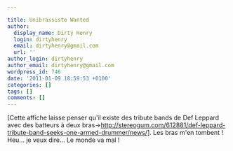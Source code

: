 ```yaml
---

title: Unibrassiste Wanted
author:
  display_name: Dirty Henry
  login: dirtyhenry
  email: dirtyhenry@gmail.com
  url: ''
author_login: dirtyhenry
author_email: dirtyhenry@gmail.com
wordpress_id: 746
date: '2011-01-09 18:59:53 +0100'
categories: []
tags: []
comments: []
---
```

[Cette affiche laisse penser qu'il existe des tribute bands de Def Leppard avec des batteurs à deux bras->http://stereogum.com/612881/def-leppard-tribute-band-seeks-one-armed-drummer/news/]. Les bras m'en tombent ! Heu... je veux dire... Le monde va mal !
